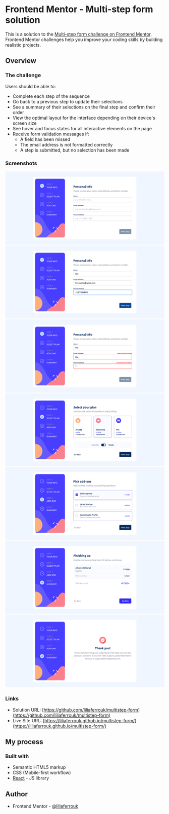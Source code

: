 # Frontend Mentor - Multi-step form solution

This is a solution to the [Multi-step form challenge on Frontend Mentor](https://www.frontendmentor.io/challenges/multistep-form-YVAnSdqQBJ). Frontend Mentor challenges help you improve your coding skills by building realistic projects.

## Overview

### The challenge

Users should be able to:

- Complete each step of the sequence
- Go back to a previous step to update their selections
- See a summary of their selections on the final step and confirm their order
- View the optimal layout for the interface depending on their device's screen size
- See hover and focus states for all interactive elements on the page
- Receive form validation messages if:
  - A field has been missed
  - The email address is not formatted correctly
  - A step is submitted, but no selection has been made

### Screenshots

![](./captures/d0.png)
![](./captures/d1.png)
![](./captures/d2.png)
![](./captures/d3.png)
![](./captures/d4.png)
![](./captures/d5.png)
![](./captures/d6.png)


### Links

- Solution URL: [https://github.com/liliaferrouk/multistep-form](https://github.com/liliaferrouk/multistep-form)
- Live Site URL: [https://liliaferrouk.github.io/multistep-form/](https://liliaferrouk.github.io/multistep-form/)

## My process

### Built with

- Semantic HTML5 markup
- CSS (Mobile-first workflow)
- [React](https://reactjs.org/) - JS library


## Author
- Frontend Mentor - [@liliaferrouk](https://www.frontendmentor.io/profile/liliaferrouk)